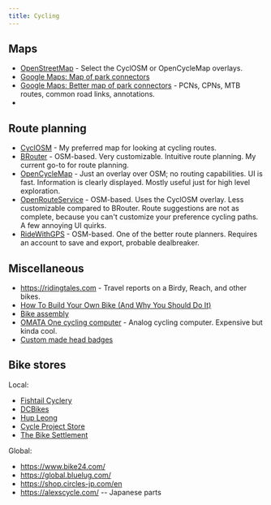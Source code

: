 ```yaml
---
title: Cycling
---
```

## Maps

- [OpenStreetMap](https://www.openstreetmap.org/) - Select the CyclOSM or OpenCycleMap overlays.
- [Google Maps: Map of park connectors](https://www.google.com/maps/d/u/0/viewer?msa=0&dg=feature&mid=1wpVo946QUwM2HM4MvNmvr2UdYG0&ll=1.4152748545020726%2C103.8337928146973&z=13)
- [Google Maps: Better map of park connectors](https://www.google.com/maps/d/u/0/viewer?mid=1d-f3wTmqM3jmT7C1LtTzorsRbGw&shorturl=1&ll=1.333225619549455%2C103.93625551620613&z=15) - PCNs, CPNs, MTB routes, common road links, annotations.
- 

## Route planning

- [CyclOSM](https://www.cyclosm.org/) - My preferred map for looking at cycling routes.
- [BRouter](https://brouter.de/brouter-web/) - OSM-based. Very customizable. Intuitive route planning. My current go-to for route planning.
- [OpenCycleMap](https://www.opencyclemap.org/) - Just an overlay over OSM; no routing capabilities. UI is fast. Information is clearly displayed. Mostly useful just for high level exploration.
- [OpenRouteService](https://maps.openrouteservice.org) - OSM-based. Uses the CyclOSM overlay. Less customizable compared to BRouter. Route suggestions are not as complete, because you can't customize your preference cycling paths. A few annoying UI quirks.
- [RideWithGPS](https://ridewithgps.com/routes/new) - OSM-based. One of the better route planners. Requires an account to save and export, probable dealbreaker.

## Miscellaneous

- https://ridingtales.com - Travel reports on a Birdy, Reach, and other bikes.
- [How To Build Your Own Bike (And Why You Should Do It)](https://www.icebike.org/build-your-own-bike/)
- [Bike assembly](https://www.youtube.com/watch?v=sU2ES4dvWkc)
- [OMATA One cycling computer](https://omata.com/collections/all/products/omata-one-kph?variant=47672917909) - Analog cycling computer. Expensive but kinda cool.
- [Custom made head badges](https://www.headbadges.com/store/c2/Headbadges.html)

## Bike stores

Local:

- [Fishtail Cyclery](https://www.fishtailcyclery.com)
- [DCBikes](https://dcbikes.com.sg/)
- [Hup Leong](https://www.hupleong.co/)
- [Cycle Project Store](https://www.cycleprojectstore.com)
- [The Bike Settlement](https://www.thebikesettlement.com)

Global:

- https://www.bike24.com/
- https://global.bluelug.com/
- https://shop.circles-jp.com/en
- https://alexscycle.com/ -- Japanese parts
